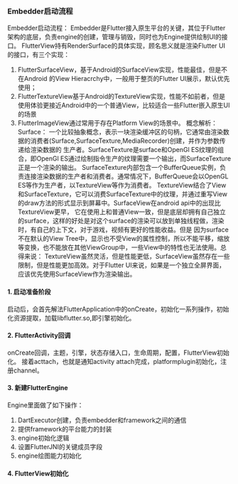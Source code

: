 ### Embedder启动流程
Embedder启动流程： Embedder是Flutter接入原生平台的关键，其位于Flutter架构的底层，负责engine的创建，管理与销毁，同时也为Engine提供绘制UI的接口。
FlutterView持有RenderSurface的具体实现，顾名思义就是渲染Flutter UI的接口，有三个实现：
1. FlutterSurfaceView，基于Android的SurfaceView实现，性能最佳，但是不在Android
的View Hieracrchy中，一般用于整页的Flutter UI展示，默认优先使用；
2. FlutterTextureView基于Android的TextureView实现，性能不如前者，但是使用体验更接近Android中的一个普通View，比较适合一些Flutter嵌入原生UI的场景
3. FlutterImageView通过常用于存在Platform View的场景中。
概念解析： 
Surface： 一个比较抽象概念，表示一块渲染缓冲区的句柄，它通常由渲染数据的消费者(Surface,SurfaceTexture,MediaRecorder)创建，并作为参数传递给渲染数据的
生产者。SurfaceTexture是surface和OpenGl ES纹理的组合，即OpenGl ES通过绘制指令生产的纹理需要一个输出，而SurfaceTexture正是一个渲染的输出。
SurfaceTexture内部包含一个BufferQueue实例，负责连接渲染数据的生产者和消费者。通常情况下，BufferQueue会以OpenGL ES等作为生产者，以TextureView等作为消费者。
TextureView结合了View和SurfaceTexture，它可以消费SurfaceTexture中的纹理，并通过重写View的draw方法的形式显示到屏幕中。SurfaceView在android api中的出现比TextureView更早，
它在使用上和普通View一致，但是底层却拥有自己独立的surface，这样的好处是对这个surface的渲染可以放到单独线程做，渲染时，有自己的上下文，对于游戏，视频有更好的性能收益。但是
因为surface不在默认的View Tree中，显示也不受View的属性控制，所以不能平移，缩放等变换，也不能放在其他ViewGroup中，一些View中的特性也无法使用。总得来说：
TextureView虽然灵活，但是性能更低，SurfaceView虽然存在一些限制，但是性能更加高效。对于Flutter UI来说，如果是一个独立全屏界面，应该优先使用SurfaceView作为渲染输出。
#### 1. 启动准备阶段
启动后，会首先解法FlutterApplication中的onCreate，初始化一系列操作，初始化资源提取，加载libflutter.so,即引擎初始化。
#### 2. FlutterActivity回调
onCreate回调，主题，引擎，状态存储入口，生命周期，配置，FlutterView初始化。
接着acttach，也就是通知activity attach完成，platformplugin初始化，注册channel。
#### 3. 新建FlutterEngine
Engine里面做了如下操作：
1. DartExecutor创建，负责embedder和framework之间的通信
2. 提供framework的平台能力的封装
3. engine初始化逻辑
4. 设置FlutterJNI的关键成员字段
5. engine绘图能力初始化
#### 4. FlutterView初始化
